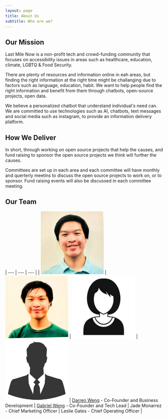 ```yaml
---
layout: page
title: About Us
subtitle: Who are we?
---
```



## Our Mission

Last Mile Now is a non-profit tech and crowd-funding community that focuses on accessibility issues in areas such as healthcare, education, climate, LGBTQ & Food Security.  

There are plenty of resources and information online in eah areas, but finding the right information at the right time might be challanging due to factors such as language, education, habit.  We want to help people find the right information and benefit from them through chatbots, open-source projects, open data. 

We believe a personalized chatbot that understand individual's need can.  We are committed to use technologies such as AI, chatbots, text messages and social media such as instagram, to provide an information delivery platform.

## How We Deliver

In short, through working on open source projects that help the causes, and fund raising to sponsor the open source projects we think will further the causes. 

Committees are set up in each area and each committee will have monthly and querterly meetins to discuss the open source projects to work on, or to sponsor. Fund raising events will also be discussed in each committee meeting.  

## Our Team

| --- | --- | --- |
| <img src="https://raw.githubusercontent.com/LastMileNow/lastmilenow.github.io/main/assets/img/darren_weng.jpg"  alt="Darren Weng" width=200/> 
| <img src="https://raw.githubusercontent.com/LastMileNow/lastmilenow.github.io/main/assets/img/gabeweng.jpg" alt="Gabe Weng" width=200/> 
| <img src="https://raw.githubusercontent.com/LastMileNow/lastmilenow.github.io/main/assets/img/female_headshot.jpg" alt="Jade" width=200/> 
| <img src="https://raw.githubusercontent.com/LastMileNow/lastmilenow.github.io/main/assets/img/male_headshot.jpg" alt="Leslie" width=200/> 
| [Darren Weng](https://www.darrenweng.com) - Co-Founder and Business Development 
| [Gabriel Weng](https://www.gabrielweng.com) -  Co-Founder and Tech Lead 
| Jade Monarrez - Chief Marketing Officer
| Leslie Gates - Chief Operating Officer
|